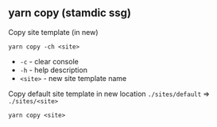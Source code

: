 ## yarn copy (stamdic ssg)
Copy site template (in new)
```shell
yarn copy -ch <site>
```

* `-c` - clear console
* `-h` - help description
* `<site>` - new site template name

Copy default site template in new location `./sites/default` =>  `./sites/<site>`
```shell
yarn copy <site>
```
